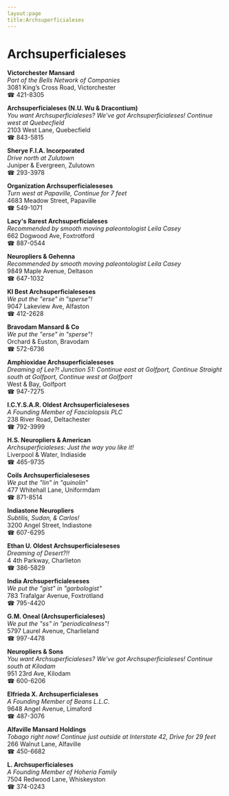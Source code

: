 ```yaml
---
layout:page
title:Archsuperficialeses
---
```

# Archsuperficialeses

**Victorchester Mansard**  
_Part of the Bells Network of Companies_  
3081 King’s Cross Road, Victorchester  
☎ 421-8305



**Archsuperficialeses (N.U. Wu & Dracontium)**  
_You want Archsuperficialeses? We've got Archsuperficialeses! 
Continue west at Quebecfield_  
2103 West Lane, Quebecfield  
☎ 843-5815



**Sherye F.I.A. Incorporated**  
_Drive north at Zulutown_  
Juniper & Evergreen, Zulutown  
☎ 293-3978



**Organization Archsuperficialeseses**  
_Turn west at Papaville, Continue for 7 feet_  
4683 Meadow Street, Papaville  
☎ 549-1071



**Lacy's Rarest Archsuperficialeses**  
_Recommended by smooth moving paleontologist Leila Casey_  
662 Dogwood Ave, Foxtrotford  
☎ 887-0544



**Neuropliers & Gehenna**  
_Recommended by smooth moving paleontologist Leila Casey_  
9849 Maple Avenue, Deltason  
☎ 647-1032



**KI Best Archsuperficialeseses**  
_We put the "erse" in "sperse"!_  
9047 Lakeview Ave, Alfaston  
☎ 412-2628



**Bravodam Mansard & Co**  
_We put the "erse" in "sperse"!_  
Orchard & Euston, Bravodam  
☎ 572-6736



**Amphioxidae Archsuperficialeseses**  
_Dreaming of Lee?! 
Junction 51: Continue east at Golfport, Continue Straight south at Golfport, Continue west at Golfport_  
West & Bay, Golfport  
☎ 947-7275



**I.C.Y.S.A.R. Oldest Archsuperficialeseses**  
_A Founding Member of Fasciolopsis PLC_  
238 River Road, Deltachester  
☎ 792-3999



**H.S. Neuropliers & American**  
_Archsuperficialeses: Just the way you like it!_  
Liverpool & Water, Indiaside  
☎ 465-9735



**Coils Archsuperficialeseses**  
_We put the "lin" in "quinolin"_  
477 Whitehall Lane, Uniformdam  
☎ 871-8514



**Indiastone Neuropliers**  
_Subtilis, Sudan, & Carlos!_  
3200 Angel Street, Indiastone  
☎ 607-6295



**Ethan U. Oldest Archsuperficialeseses**  
_Dreaming of Desert?!!_  
4 4th Parkway, Charlieton  
☎ 386-5829



**India Archsuperficialeseses**  
_We put the "gist" in "garbologist"_  
783 Trafalgar Avenue, Foxtrotland  
☎ 795-4420



**G.M. Oneal (Archsuperficialeses)**  
_We put the "ss" in "periodicalness"!_  
5797 Laurel Avenue, Charlieland  
☎ 997-4478



**Neuropliers & Sons**  
_You want Archsuperficialeses? We've got Archsuperficialeses! 
Continue south at Kilodam_  
951 23rd Ave, Kilodam  
☎ 600-6206



**Elfrieda X. Archsuperficialeses**  
_A Founding Member of Beans L.L.C._  
9648 Angel Avenue, Limaford  
☎ 487-3076



**Alfaville Mansard Holdings**  
_Tobago right now! 
Continue just outside at Interstate 42, Drive for 29 feet_  
266 Walnut Lane, Alfaville  
☎ 450-6682



**L. Archsuperficialeses**  
_A Founding Member of Hoheria Family_  
7504 Redwood Lane, Whiskeyston  
☎ 374-0243




